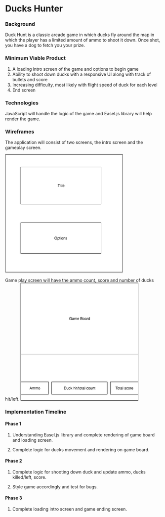 # Ducks Hunter

### Background

Duck Hunt is a classic arcade game in which ducks fly around the map in which the player has a limited amount of ammo to shoot it down. Once shot, you have a dog to fetch you your prize.

### Minimum Viable Product

1. A loading intro screen of the game and options to begin game
2. Ability to shoot down ducks with a responsive UI along with track of bullets and score
3. Increasing difficulty, most likely with flight speed of duck for each level
4. End screen

### Technologies

JavaScript will handle the logic of the game and Easel.js library will help render the game.

### Wireframes

The application will consist of two screens, the intro screen and the gameplay screen.

![intro_screen](intro_screen.png)

Game play screen will have the ammo count, score and number of ducks hit/left.
![game_play_screen](game_play_screen.png)

### Implementation Timeline

#### Phase 1
1. Understanding Easel.js library and complete rendering of game board and loading screen.

2. Complete logic for ducks movement and rendering on game board.

#### Phase 2

1. Complete logic for shooting down duck and update ammo, ducks killed/left, score.

2. Style game accordingly and test for bugs.

#### Phase 3

1. Complete loading intro screen and game ending screen.
